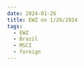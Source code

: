 ```yaml
---
date: 2024-01-26
title: EWZ on 1/26/2024
tags: 
  - EWZ
  - Brazil
  - MSCI
  - foreign
---
```

<div class="post">
<snapshot-grid 
    :reports="['2024/01/25/CTA/EWZ', '2024/01/26/CTA/EWZ', '2024/01/26/MTP/EWZ']"
    chart="2024/01/26/Chart/EWZ"
/>
<p>

</p>
<p>

</p>
</div>